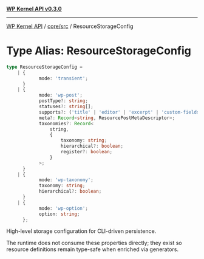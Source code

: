 [**WP Kernel API v0.3.0**](../../../README.md)

---

[WP Kernel API](../../../README.md) / [core/src](../README.md) / ResourceStorageConfig

# Type Alias: ResourceStorageConfig

```ts
type ResourceStorageConfig =
	| {
			mode: 'transient';
	  }
	| {
			mode: 'wp-post';
			postType?: string;
			statuses?: string[];
			supports?: ('title' | 'editor' | 'excerpt' | 'custom-fields')[];
			meta?: Record<string, ResourcePostMetaDescriptor>;
			taxonomies?: Record<
				string,
				{
					taxonomy: string;
					hierarchical?: boolean;
					register?: boolean;
				}
			>;
	  }
	| {
			mode: 'wp-taxonomy';
			taxonomy: string;
			hierarchical?: boolean;
	  }
	| {
			mode: 'wp-option';
			option: string;
	  };
```

High-level storage configuration for CLI-driven persistence.

The runtime does not consume these properties directly; they exist so resource
definitions remain type-safe when enriched via generators.
